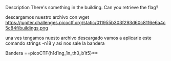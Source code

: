 Description
There's something in the building. Can you retrieve the flag?

descargamos nuestro archivo con wget https://jupiter.challenges.picoctf.org/static/011955b303f293d60c8116e6a4c5c84f/buildings.png

una ves tengamos nuesto archivo descargado vamos a aplicarle este comando
strings -n18
y asi nos sale la bandera

Bandera
==picoCTF{h1d1ng_1n_th3_b1t5}==


